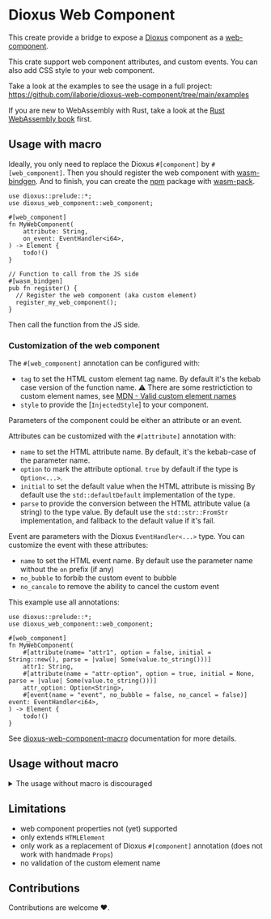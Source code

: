 # Dioxus Web Component

This create provide a bridge to expose a [Dioxus] component as a [web-component].

This crate support web component attributes, and custom events.
You can also add CSS style to your web component.

Take a look at the examples to see the usage in a full project:
<https://github.com/ilaborie/dioxus-web-component/tree/main/examples>


If you are new to WebAssembly with Rust, take a look at the [Rust WebAssembly book] first.

## Usage with macro

Ideally, you only need to replace the Dioxus `#[component]` by `#[web_component]`.
Then you should register the web component with [wasm-bindgen].
And to finish, you can create the [npm] package with [wasm-pack].


```rust, ignore
use dioxus::prelude::*;
use dioxus_web_component::web_component;

#[web_component]
fn MyWebComponent(
    attribute: String,
    on_event: EventHandler<i64>,
) -> Element {
    todo!()
}

// Function to call from the JS side
#[wasm_bindgen]
pub fn register() {
  // Register the web component (aka custom element)
  register_my_web_component();
}
```

Then call the function from the JS side.


### Customization of the web component

The `#[web_component]` annotation can be configured with:

* `tag` to set the HTML custom element tag name.
  By default it's the kebab case version of the function name.
  ⚠️ There are some restrictiction to custom element names, see [MDN - Valid custom element names](https://developer.mozilla.org/en-US/docs/Web/API/CustomElementRegistry/define#valid_custom_element_names)
* `style` to provide the [`InjectedStyle`] to your component.

Parameters of the component could be either an attribute or an event.

Attributes can be customized with the `#[attribute]` annotation with:

* `name` to set the HTML attribute name.
  By default, it's the kebab-case of the parameter name.
* `option` to mark the attribute optional.
  `true` by default if the type is `Option<...>`.
* `initial` to set the default value when the HTML attribute is missing
  By default use the `std::defaultDefault` implementation of the type.
* `parse` to provide the conversion between the HTML attribute value (a string) to the type value.
  By default use the `std::str::FromStr` implementation, and fallback to the default value if it's fail.


Event are parameters with the Dioxus `EventHandler<...>` type.
You can customize the event with these attributes:

* `name` to set the HTML event name.
  By default use the parameter name without the `on` prefix (if any)
* `no_bubble` to forbib the custom event to bubble
* `no_cancale` to remove the ability to cancel the custom event


This example use all annotations:

```rust, ignore
use dioxus::prelude::*;
use dioxus_web_component::web_component;

#[web_component]
fn MyWebComponent(
    #[attribute(name= "attr1", option = false, initial = String::new(), parse = |value| Some(value.to_string()))]
    attr1: String,
    #[attribute(name = "attr-option", option = true, initial = None, parse = |value| Some(value.to_string()))]
    attr_option: Option<String>,
    #[event(name = "event", no_bubble = false, no_cancel = false)] event: EventHandler<i64>,
) -> Element {
    todo!()
}

```

See [dioxus-web-component-macro] documentation for more details.

## Usage without macro

<details>
<summary>The usage without macro is discouraged</summary>

You can provide your manual implementation of [`DioxusWebComponent`] and call
[`register_dioxus_web_component`] to register your web component.


For example, the greeting example could be written with

```rust, ignore,
use std::borrow::Cow::Borrowed;

use dioxus::prelude::*;
use dioxus_web_component::{register_dioxus_web_component, Context, DioxusWebComponent, Message};
use dioxus_web_component::{
    register_dioxus_web_component, Context, DioxusWebComponent, InjectedStyle, Message,
};
use wasm_bindgen::prelude::*;

/// Install (register) the web component
///
/// # Errors
///
/// Registering the web-component may fail
#[wasm_bindgen(start)]
pub fn register() -> Result<(), JsValue> {
    register_dioxus_web_component::<GreetingsWebComponent>("plop-greeting");
    Ok(())
}

/// The Dioxus component
#[component]
fn Greetings(name: String) -> Element {
    rsx! { p { "Hello {name}!" } }
}

struct GreetingsWebComponent;

impl DioxusWebComponent for GreetingsWebComponent {
    fn style() -> InjectedStyle {
        let css = include_str!("./style.css");
        InjectedStyle::Css(Borrowed(css))
    }

    fn attributes() -> &'static [&'static str] {
        &["name"]
    }

    fn element() -> Element {
        let mut name_signal = use_signal(String::new);
        let Context { rx, .. } = use_context();
        let _change_handler = use_coroutine::<(), _, _>(|_| async move {
            while let Ok(Message::AttributeChanged { new_value, .. }) = rx.recv().await {
                let value = new_value.unwrap_or_else(|| "World".to_owned());
                name_signal.set(value);
            }
        });
        rsx! { Greetings { name: name_signal } }
    }
}
```

And the counter example looks like:

```rust, ignore
use std::borrow::Cow;

use dioxus::prelude::*;
use dioxus_web_component::{
    custom_event_handler, register_dioxus_web_component, Context, CustomEventOptions,
    DioxusWebComponent, InjectedStyle,
};
use wasm_bindgen::prelude::*;

/// Install (register) the web component
///
/// # Errors
///
/// Registering the web-component may fail
#[wasm_bindgen(start)]
pub fn register() -> Result<(), JsValue> {
    register_dioxus_web_component::<CounterWebComponent>("plop-counter");

    Ok(())
}

/// The Dioxus component
#[component]
fn Counter(on_count: EventHandler<i32>) -> Element {
    let mut counter = use_signal(|| 0);

    rsx! {
        button {
            onclick: move |_| {
                counter += 1;
                on_count(*counter.read());
            },
            "+"
        }
        output { "{counter}" }
    }
}

struct CounterWebComponent;

impl DioxusWebComponent for CounterWebComponent {
    fn style() -> InjectedStyle {
        let url = Cow::Borrowed("./style.css");
        InjectedStyle::Stylesheet(url)
    }

    fn attributes() -> &'static [&'static str] {
        &["name"]
    }

    fn element() -> Element {
        let Context { event_target, .. } = use_context();
        let on_count = custom_event_handler(event_target, "count", CustomEventOptions::default());

        rsx! { Counter { on_count } }
    }
}
```

</details>

## Limitations

* web component properties not (yet) supported
* only extends `HTMLElement`
* only work as a replacement of Dioxus `#[component]` annotation (does not work with handmade `Props`)
* no validation of the custom element name


## Contributions

Contributions are welcome ❤️.


[Dioxus]: https://dioxuslabs.com/
[web-component]: https://developer.mozilla.org/en-US/docs/Web/API/Web_components
[wasm-bindgen]: https://github.com/rustwasm/wasm-bindgen
[npm]: https://www.npmjs.com/
[wasm-pack]: https://github.com/rustwasm/wasm-pack
[Rust WebAssembly book]: https://rustwasm.github.io/docs/book/
[dioxus-web-component-macro]: https://github.com/ilaborie/dioxus-web-component/blob/main/dioxus-web-component-macro/README.md
